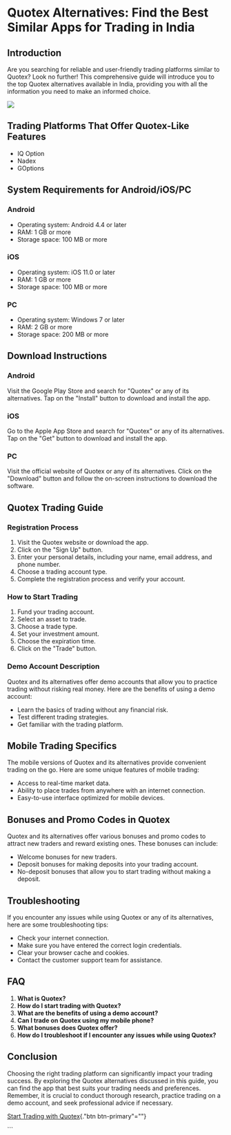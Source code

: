 # Quotex Alternatives: Find the Best Similar Apps for Trading in India

## Introduction

Are you searching for reliable and user-friendly trading platforms
similar to Quotex? Look no further! This comprehensive guide will
introduce you to the top Quotex alternatives available in India,
providing you with all the information you need to make an informed
choice.

[![](https://static.quotex.io/files/1_en/300_250.jpg)](https://traff.sbs/brokerqxsignupf)

## Trading Platforms That Offer Quotex-Like Features

-   IQ Option
-   Nadex
-   GOptions

## System Requirements for Android/iOS/PC

### Android

-   Operating system: Android 4.4 or later
-   RAM: 1 GB or more
-   Storage space: 100 MB or more

### iOS

-   Operating system: iOS 11.0 or later
-   RAM: 1 GB or more
-   Storage space: 100 MB or more

### PC

-   Operating system: Windows 7 or later
-   RAM: 2 GB or more
-   Storage space: 200 MB or more

## Download Instructions

### Android

Visit the Google Play Store and search for "Quotex" or any of its
alternatives. Tap on the "Install" button to download and install
the app.

### iOS

Go to the Apple App Store and search for "Quotex" or any of its
alternatives. Tap on the "Get" button to download and install the
app.

### PC

Visit the official website of Quotex or any of its alternatives. Click
on the "Download" button and follow the on-screen instructions to
download the software.

## Quotex Trading Guide

### Registration Process

1.  Visit the Quotex website or download the app.
2.  Click on the "Sign Up" button.
3.  Enter your personal details, including your name, email address, and
    phone number.
4.  Choose a trading account type.
5.  Complete the registration process and verify your account.

### How to Start Trading

1.  Fund your trading account.
2.  Select an asset to trade.
3.  Choose a trade type.
4.  Set your investment amount.
5.  Choose the expiration time.
6.  Click on the "Trade" button.

### Demo Account Description

Quotex and its alternatives offer demo accounts that allow you to
practice trading without risking real money. Here are the benefits of
using a demo account:

-   Learn the basics of trading without any financial risk.
-   Test different trading strategies.
-   Get familiar with the trading platform.

## Mobile Trading Specifics

The mobile versions of Quotex and its alternatives provide convenient
trading on the go. Here are some unique features of mobile trading:

-   Access to real-time market data.
-   Ability to place trades from anywhere with an internet connection.
-   Easy-to-use interface optimized for mobile devices.

## Bonuses and Promo Codes in Quotex

Quotex and its alternatives offer various bonuses and promo codes to
attract new traders and reward existing ones. These bonuses can include:

-   Welcome bonuses for new traders.
-   Deposit bonuses for making deposits into your trading account.
-   No-deposit bonuses that allow you to start trading without making a
    deposit.

## Troubleshooting

If you encounter any issues while using Quotex or any of its
alternatives, here are some troubleshooting tips:

-   Check your internet connection.
-   Make sure you have entered the correct login credentials.
-   Clear your browser cache and cookies.
-   Contact the customer support team for assistance.

## FAQ

1.  **What is Quotex?**
2.  **How do I start trading with Quotex?**
3.  **What are the benefits of using a demo account?**
4.  **Can I trade on Quotex using my mobile phone?**
5.  **What bonuses does Quotex offer?**
6.  **How do I troubleshoot if I encounter any issues while using
    Quotex?**

## Conclusion

Choosing the right trading platform can significantly impact your
trading success. By exploring the Quotex alternatives discussed in this
guide, you can find the app that best suits your trading needs and
preferences. Remember, it is crucial to conduct thorough research,
practice trading on a demo account, and seek professional advice if
necessary.

[Start Trading with
Quotex](\%22https://traff.sbs/quotexonelink\%22){."btn
btn-primary"=""}

\`\`\`


